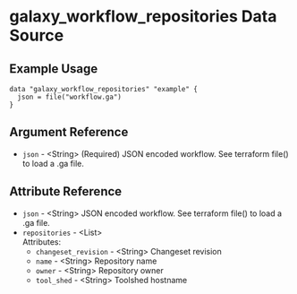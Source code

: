 # galaxy_workflow_repositories Data Source



## Example Usage

```hcl
data "galaxy_workflow_repositories" "example" {
  json = file("workflow.ga")
}
```

## Argument Reference

* `json` - &lt;String&gt; (Required) JSON encoded workflow. See terraform file() to load a .ga file.  


## Attribute Reference

* `json` - &lt;String&gt; JSON encoded workflow. See terraform file() to load a .ga file.  
* `repositories` - &lt;List&gt;   
  Attributes:  
  * `changeset_revision` - &lt;String&gt; Changeset revision  
  * `name` - &lt;String&gt; Repository name  
  * `owner` - &lt;String&gt; Repository owner  
  * `tool_shed` - &lt;String&gt; Toolshed hostname  


